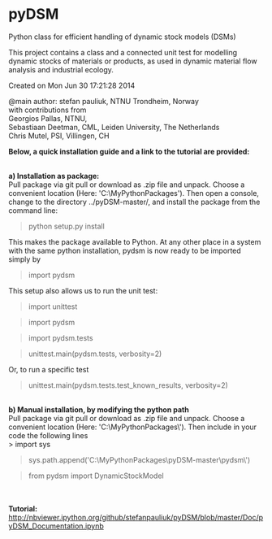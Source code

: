 pyDSM
=====

Python class for efficient handling of dynamic stock models (DSMs)

This project contains a class and a connected unit test for modelling dynamic stocks of materials or products, 
as used in dynamic material flow analysis and industrial ecology.

Created on Mon Jun 30 17:21:28 2014

@main author: stefan pauliuk, NTNU Trondheim, Norway <br>
with contributions from <br>
Georgios Pallas, NTNU,<br>
Sebastiaan Deetman, CML, Leiden University, The Netherlands<br>
Chris Mutel, PSI, Villingen, CH<br>


<b> Below, a quick installation guide and a link to the tutorial are provided:</b><br><br>

<b>a) Installation as package:</b> <br>
Pull package via git pull or download as .zip file and unpack. Choose a convenient location (Here: 'C:\MyPythonPackages\'). Then open a console, change to the directory ../pyDSM-master/, and install the package from the command line: <br>
> python setup.py install 

This makes the package available to Python. At any other place in a system with the same python installation, pydsm is now ready to be imported simply by <br>
> import pydsm 

This setup also allows us to run the unit test: <br>

> import unittest

> import pydsm

> import pydsm.tests

> unittest.main(pydsm.tests, verbosity=2)

Or, to run a specific test

> unittest.main(pydsm.tests.test_known_results, verbosity=2)

<br>
<b>b) Manual installation, by modifying the python path</b><br>
Pull package via git pull or download as .zip file and unpack. Choose a convenient location (Here: 'C:\MyPythonPackages\'). Then include in your code the following lines <br>
> import sys 

> sys.path.append('C:\\MyPythonPackages\\pyDSM-master\\pydsm\\') 

> from pydsm import DynamicStockModel

<br><br>
<b>Tutorial:</b><br>
http://nbviewer.ipython.org/github/stefanpauliuk/pyDSM/blob/master/Doc/pyDSM_Documentation.ipynb 
